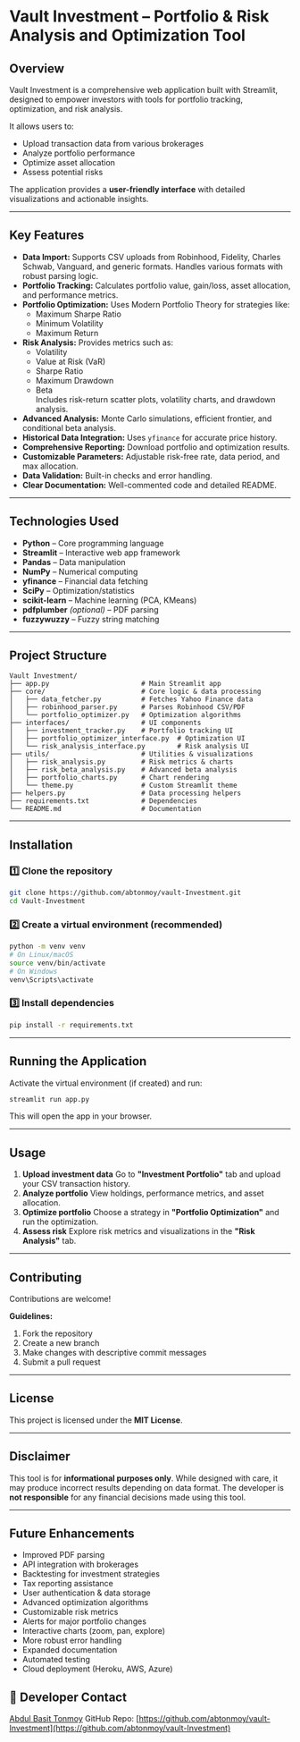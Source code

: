 # Vault Investment – Portfolio & Risk Analysis and Optimization Tool

## Overview

Vault Investment is a comprehensive web application built with Streamlit, designed to empower investors with tools for portfolio tracking, optimization, and risk analysis.

It allows users to:

- Upload transaction data from various brokerages
- Analyze portfolio performance
- Optimize asset allocation
- Assess potential risks

The application provides a **user-friendly interface** with detailed visualizations and actionable insights.

---

## Key Features

- **Data Import:** Supports CSV uploads from Robinhood, Fidelity, Charles Schwab, Vanguard, and generic formats. Handles various formats with robust parsing logic.
- **Portfolio Tracking:** Calculates portfolio value, gain/loss, asset allocation, and performance metrics.
- **Portfolio Optimization:** Uses Modern Portfolio Theory for strategies like:
  - Maximum Sharpe Ratio
  - Minimum Volatility
  - Maximum Return
- **Risk Analysis:** Provides metrics such as:
  - Volatility
  - Value at Risk (VaR)
  - Sharpe Ratio
  - Maximum Drawdown
  - Beta  
    Includes risk-return scatter plots, volatility charts, and drawdown analysis.
- **Advanced Analysis:** Monte Carlo simulations, efficient frontier, and conditional beta analysis.
- **Historical Data Integration:** Uses `yfinance` for accurate price history.
- **Comprehensive Reporting:** Download portfolio and optimization results.
- **Customizable Parameters:** Adjustable risk-free rate, data period, and max allocation.
- **Data Validation:** Built-in checks and error handling.
- **Clear Documentation:** Well-commented code and detailed README.

---

## Technologies Used

- **Python** – Core programming language
- **Streamlit** – Interactive web app framework
- **Pandas** – Data manipulation
- **NumPy** – Numerical computing
- **yfinance** – Financial data fetching
- **SciPy** – Optimization/statistics
- **scikit-learn** – Machine learning (PCA, KMeans)
- **pdfplumber** _(optional)_ – PDF parsing
- **fuzzywuzzy** – Fuzzy string matching

---

## Project Structure

```plaintext
Vault Investment/
├── app.py                       # Main Streamlit app
├── core/                        # Core logic & data processing
│   ├── data_fetcher.py          # Fetches Yahoo Finance data
│   ├── robinhood_parser.py      # Parses Robinhood CSV/PDF
│   └── portfolio_optimizer.py   # Optimization algorithms
├── interfaces/                  # UI components
│   ├── investment_tracker.py    # Portfolio tracking UI
│   ├── portfolio_optimizer_interface.py  # Optimization UI
│   └── risk_analysis_interface.py        # Risk analysis UI
├── utils/                       # Utilities & visualizations
│   ├── risk_analysis.py         # Risk metrics & charts
│   ├── risk_beta_analysis.py    # Advanced beta analysis
│   ├── portfolio_charts.py      # Chart rendering
│   └── theme.py                 # Custom Streamlit theme
├── helpers.py                   # Data processing helpers
├── requirements.txt             # Dependencies
└── README.md                    # Documentation
```

---

## Installation

### 1️⃣ Clone the repository

```bash
git clone https://github.com/abtonmoy/vault-Investment.git
cd Vault-Investment
```

### 2️⃣ Create a virtual environment (recommended)

```bash
python -m venv venv
# On Linux/macOS
source venv/bin/activate
# On Windows
venv\Scripts\activate
```

### 3️⃣ Install dependencies

```bash
pip install -r requirements.txt
```

---

## Running the Application

Activate the virtual environment (if created) and run:

```bash
streamlit run app.py
```

This will open the app in your browser.

---

## Usage

1. **Upload investment data**
   Go to **"Investment Portfolio"** tab and upload your CSV transaction history.
2. **Analyze portfolio**
   View holdings, performance metrics, and asset allocation.
3. **Optimize portfolio**
   Choose a strategy in **"Portfolio Optimization"** and run the optimization.
4. **Assess risk**
   Explore risk metrics and visualizations in the **"Risk Analysis"** tab.

---

## Contributing

Contributions are welcome!

**Guidelines:**

1. Fork the repository
2. Create a new branch
3. Make changes with descriptive commit messages
4. Submit a pull request

---

## License

This project is licensed under the **MIT License**.

---

## Disclaimer

This tool is for **informational purposes only**. While designed with care, it may produce incorrect results depending on data format. The developer is **not responsible** for any financial decisions made using this tool.

---

## Future Enhancements

- Improved PDF parsing
- API integration with brokerages
- Backtesting for investment strategies
- Tax reporting assistance
- User authentication & data storage
- Advanced optimization algorithms
- Customizable risk metrics
- Alerts for major portfolio changes
- Interactive charts (zoom, pan, explore)
- More robust error handling
- Expanded documentation
- Automated testing
- Cloud deployment (Heroku, AWS, Azure)

## 📧 Developer Contact

[Abdul Basit Tonmoy](abdulbasittonmoy@gmail.com)
GitHub Repo: [https://github.com/abtonmoy/vault-Investment](https://github.com/abtonmoy/vault-Investment)
